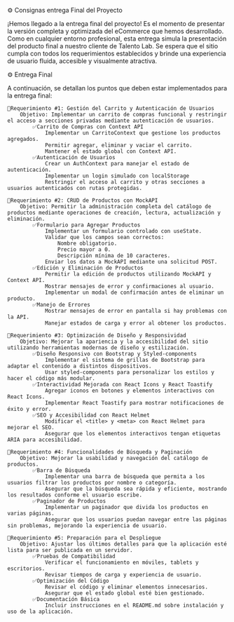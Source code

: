 ⚙️ Consignas entrega Final del Proyecto

¡Hemos llegado a la entrega final del proyecto! Es el momento de presentar la versión completa y optimizada del eCommerce que hemos desarrollado. Como en cualquier entorno profesional, esta entrega simula la presentación del producto final a nuestro cliente de Talento Lab. Se espera que el sitio cumpla con todos los requerimientos establecidos y brinde una experiencia de usuario fluida, accesible y visualmente atractiva.

⚙️ Entrega Final

A continuación, se detallan los puntos que deben estar implementados para la entrega final:

    📌Requerimiento #1: Gestión del Carrito y Autenticación de Usuarios
        Objetivo: Implementar un carrito de compras funcional y restringir el acceso a secciones privadas mediante autenticación de usuarios.
            ✅Carrito de Compras con Context API
                Implementar un CarritoContext que gestione los productos agregados.
                Permitir agregar, eliminar y vaciar el carrito.
                Mantener el estado global con Context API.
            ✅Autenticación de Usuarios
                Crear un AuthContext para manejar el estado de autenticación.
                Implementar un login simulado con localStorage
                Restringir el acceso al carrito y otras secciones a usuarios autenticados con rutas protegidas.

    📌Requerimiento #2: CRUD de Productos con MockAPI
        Objetivo: Permitir la administración completa del catálogo de productos mediante operaciones de creación, lectura, actualización y eliminación.
            ✅Formulario para Agregar Productos
                Implementar un formulario controlado con useState.
                Validar que los campos sean correctos:
                    Nombre obligatorio.
                    Precio mayor a 0.
                    Descripción mínima de 10 caracteres.
                Enviar los datos a MockAPI mediante una solicitud POST.
            ✅Edición y Eliminación de Productos
                Permitir la edición de productos utilizando MockAPI y Context API.
                Mostrar mensajes de error y confirmaciones al usuario.
                Implementar un modal de confirmación antes de eliminar un producto.
            ✅Manejo de Errores
                Mostrar mensajes de error en pantalla si hay problemas con la API.
                Manejar estados de carga y error al obtener los productos.

    📌Requerimiento #3: Optimización de Diseño y Responsividad
        Objetivo: Mejorar la apariencia y la accesibilidad del sitio utilizando herramientas modernas de diseño y estilización.
            ✅Diseño Responsivo con Bootstrap y Styled-components
                Implementar el sistema de grillas de Bootstrap para adaptar el contenido a distintos dispositivos.
                Usar styled-components para personalizar los estilos y hacer el código más modular.
            ✅Interactividad Mejorada con React Icons y React Toastify
                Agregar iconos en botones y elementos interactivos con React Icons.
                Implementar React Toastify para mostrar notificaciones de éxito y error.
            ✅SEO y Accesibilidad con React Helmet
                Modificar el <title> y <meta> con React Helmet para mejorar el SEO.
                Asegurar que los elementos interactivos tengan etiquetas ARIA para accesibilidad.

    📌Requerimiento #4: Funcionalidades de Búsqueda y Paginación
        Objetivo: Mejorar la usabilidad y navegación del catálogo de productos.
            ✅Barra de Búsqueda
                Implementar una barra de búsqueda que permita a los usuarios filtrar los productos por nombre o categoría.
                Asegurar que la búsqueda sea rápida y eficiente, mostrando los resultados conforme el usuario escribe.
            ✅Paginador de Productos
                Implementar un paginador que divida los productos en varias páginas.
                Asegurar que los usuarios puedan navegar entre las páginas sin problemas, mejorando la experiencia de usuario.

    📌Requerimiento #5: Preparación para el Despliegue
        Objetivo: Ajustar los últimos detalles para que la aplicación esté lista para ser publicada en un servidor.
            ✅Pruebas de Compatibilidad
                Verificar el funcionamiento en móviles, tablets y escritorios.
                Revisar tiempos de carga y experiencia de usuario.
            ✅Optimización del Código
                Revisar el código y eliminar elementos innecesarios.
                Asegurar que el estado global esté bien gestionado.
            ✅Documentación Básica
                Incluir instrucciones en el README.md sobre instalación y uso de la aplicación.